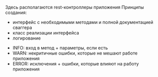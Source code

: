 Здесь располагаются rest-контроллеры приложения
Принципы создания:
 - интерфейс с необходимыми методами и полной документацией сваггера
 - класс реализации интерфейса
 - логирование 
* INFO: вход в метод + параметры, если есть
* WARN: некритичные ошибки, которые не мешают работе приложения
* ERROR: исключения + ошибки, которые влияют на работу приложения
